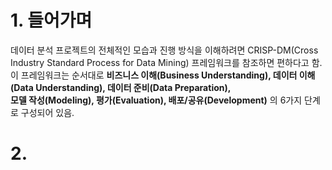 # 1. 들어가며
데이터 분석 프로젝트의 전체적인 모습과 진행 방식을 이해하려면 CRISP-DM(Cross Industry Standard Process for Data Mining) 프레임워크를 참조하면 편하다고 함.  
이 프레임워크는 순서대로   **비즈니스 이해(Business Understanding), 데이터 이해(Data Understanding), 데이터 준비(Data Preparation),      
모델 작성(Modeling), 평가(Evaluation), 배포/공유(Development)** 의 6가지 단계로 구성되어 있음.

# 2. 
